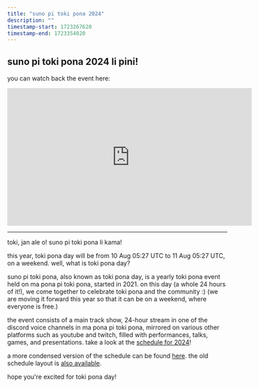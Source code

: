 ```yaml
---
title: "suno pi toki pona 2024"
description: ""
timestamp-start: 1723267620
timestamp-end: 1723354020
---
```


<!--TODO: tok-->

## suno pi toki pona 2024 li pini!

you can watch back the event here:

<iframe width="560" height="315" src="https://www.youtube.com/embed/videoseries?list=PLjOmpMyMxd8SrubgbRcfuUxOpmToxq5Go" title="YouTube video player" frameborder="0" allow="accelerometer; autoplay; clipboard-write; encrypted-media; gyroscope; picture-in-picture; web-share" referrerpolicy="strict-origin-when-cross-origin" allowfullscreen></iframe>

***

toki, jan ale o! suno pi toki pona li kama!

this year, toki pona day will be from <span class="date" data-value="1723267620">10 Aug 05:27 UTC</span> to <span class="date" data-value="1723354020">11 Aug 05:27 UTC</span>, on a weekend. well, what is toki pona day?

suno pi toki pona, also known as toki pona day, is a yearly toki pona event held on ma pona pi toki pona, started in 2021. on this day (a whole 24 hours of it!), we come together to celebrate toki pona and the community :) (we are moving it forward this year so that it can be on a weekend, where everyone is free.)

the event consists of a main track show,  24-hour stream in one of the discord voice channels in ma pona pi toki pona, mirrored on various other platforms such as youtube and twitch, filled with performances, talks, games, and presentations. take a look at the [schedule for 2024](https://suno.pona.la/2024/ale/en/)!

a more condensed version of the schedule can be found <a href="https://suno.pona.la/assets/schedule/2024.png">here</a>. the old schedule layout is [also available](https://suno.pona.la/2024/tenpo/).

hope you're excited for toki pona day!

